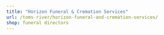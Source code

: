 ```yaml
---
title: "Horizon Funeral & Cremation Services"
url: /toms-river/horizon-funeral-and-cremation-services/
shop: funeral directors
---
```

